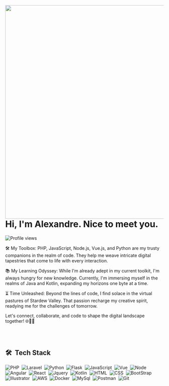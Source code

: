 <img align="right" height="680em" src="https://raw.githubusercontent.com/gist/Xandee-M/c10194ead6ab0c9a233ea347513b39e9/raw/7f20160fa0aeee4d4eb0fd511e566562a4a02f29/githubcard.svg"/>

<h1 align="left">Hi, I'm Alexandre. Nice to meet you.</h1>

<p align="left"> <img src="https://komarev.com/ghpvc/?username=Xandee-M&color=blue" alt="Profile views" /> </p>

🛠️ My Toolbox: PHP, JavaScript, Node.js, Vue.js, and Python are my trusty companions in the realm of code. They help me weave intricate digital tapestries that come to life with every interaction.

📚 My Learning Odyssey: While I'm already adept in my current toolkit, I'm always hungry for new knowledge. Currently, I'm immersing myself in the realms of Java and Kotlin, expanding my horizons one byte at a time.

⏳ Time Unleashed: Beyond the lines of code, I find solace in the virtual pastures of Stardew Valley. That passion recharge my creative spirit, readying me for the challenges of tomorrow.

Let's connect, collaborate, and code to shape the digital landscape together! 🌐👨‍💻

<br><br>
## 🛠 &nbsp;Tech Stack
![PHP](https://img.shields.io/badge/-PHP-05122A?style=flat&logo=PHP)&nbsp;
![Laravel](https://img.shields.io/badge/-Laravel-05122A?style=flat&logo=Laravel)&nbsp;
![Python](https://img.shields.io/badge/-Python-05122A?style=flat&logo=Python)&nbsp;
![Flask](https://img.shields.io/badge/-Flask-05122A?style=flat&logo=Flask)&nbsp;
![JavaScript](https://img.shields.io/badge/-JavaScript-05122A?style=flat&logo=javascript)&nbsp;
![Vue](https://img.shields.io/badge/-Vue-05122A?style=flat&logo=Vue.Js)&nbsp;
![Node](https://img.shields.io/badge/-Node-05122A?style=flat&logo=Node.Js)&nbsp;
![Angular](https://img.shields.io/badge/-Angular-05122A?style=flat&logo=Angular)&nbsp;
![React](https://img.shields.io/badge/-React-05122A?style=flat&logo=React)&nbsp;
![Jquery](https://img.shields.io/badge/-Jquery-05122A?style=flat&logo=Jquery)&nbsp;
![Kotlin](https://img.shields.io/badge/-kotlin-05122A?style=flat&logo=kotlin)&nbsp;
![HTML](https://img.shields.io/badge/-HTML-05122A?style=flat&logo=HTML5)&nbsp;
![CSS](https://img.shields.io/badge/-CSS-05122A?style=flat&logo=CSS3&logoColor=1572B6)&nbsp;
![BootStrap](https://img.shields.io/badge/-BootStrap-05122A?style=flat&logo=BootStrap)&nbsp;
![Illustrator](https://img.shields.io/badge/-Illustrator-05122A?style=flat&logo=adobeillustrator)&nbsp;
![AWS](https://img.shields.io/badge/-AWS-05122A?style=flat&logo=amazonaws)&nbsp;
![Docker](https://img.shields.io/badge/-Docker-05122A?style=flat&logo=Docker)&nbsp;
![MySql](https://img.shields.io/badge/-MySql-05122A?style=flat&logo=MySql)&nbsp;
![Postman](https://img.shields.io/badge/-Postman-05122A?style=flat&logo=Postman)&nbsp;
![Git](https://img.shields.io/badge/-Git-05122A?style=flat&logo=git)&nbsp;

